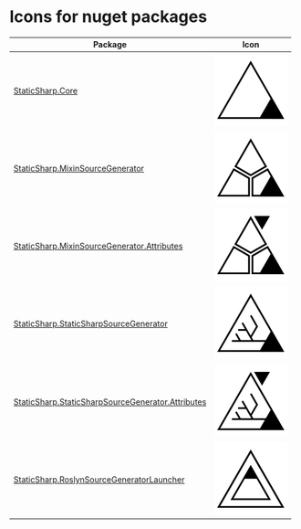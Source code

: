 # Icons for nuget packages

Package | Icon
--- | ---
[StaticSharp.Core](https://www.nuget.org/packages/StaticSharp.Core) | <img src="Core.png" width="128px"/>
[StaticSharp.MixinSourceGenerator](https://www.nuget.org/packages/StaticSharp.MixinSourceGenerator) | <img src="MixinSourceGenerator.png" width="128px"/>
[StaticSharp.MixinSourceGenerator.Attributes](https://www.nuget.org/packages/StaticSharp.MixinSourceGenerator.Attributes) | <img src="MixinSourceGenerator.Attributes.png" width="128px"/>
[StaticSharp.StaticSharpSourceGenerator](https://www.nuget.org/packages/StaticSharp.StaticSharpSourceGenerator) | <img src="StaticSharpSourceGenerator.png" width="128px"/>
[StaticSharp.StaticSharpSourceGenerator.Attributes](https://www.nuget.org/packages/StaticSharp.StaticSharpSourceGenerator.Attributes) | <img src="StaticSharpSourceGenerator.Attributes.png" width="128px"/>
[StaticSharp.RoslynSourceGeneratorLauncher](https://www.nuget.org/packages/StaticSharp.RoslynSourceGeneratorLauncher) | <img src="RoslynSourceGeneratorLauncher.png" width="128px"/>


